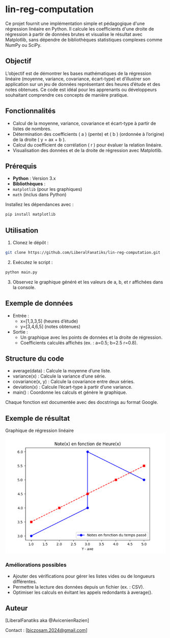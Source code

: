 # lin-reg-computation
Ce projet fournit une implémentation simple et pédagogique d'une régression linéaire en Python. Il calcule les coefficients d'une droite de régression à partir de données brutes et visualise le résultat avec Matplotlib, sans dépendre de bibliothèques statistiques complexes comme NumPy ou SciPy.

## Objectif
L’objectif est de démontrer les bases mathématiques de la régression linéaire (moyenne, variance, covariance, écart-type) et d’illustrer son application sur un jeu de données représentant des heures d’étude et des notes obtenues. Ce code est idéal pour les apprenants ou développeurs souhaitant comprendre ces concepts de manière pratique.

## Fonctionnalités
- Calcul de la moyenne, variance, covariance et écart-type à partir de listes de nombres.
- Détermination des coefficients \( a \) (pente) et \( b \) (ordonnée à l’origine) de la droite \( y = ax + b \).
- Calcul du coefficient de corrélation \( r \) pour évaluer la relation linéaire.
- Visualisation des données et de la droite de régression avec Matplotlib.

## Prérequis
- **Python** : Version 3.x
- **Bibliothèques** :
- `matplotlib` (pour les graphiques)
- `math` (inclus dans Python)

Installez les dépendances avec :
```bash
pip install matplotlib
```

## Utilisation

1. Clonez le dépôt :
```bash
git clone https://github.com/LiberalFanatiks/lin-reg-computation.git
```

2. Exécutez le script :
```bash
python main.py
```

3. Observez le graphique généré et les valeurs de a, b, et r affichées dans la console.


## Exemple de données

- Entrée :
    - x=[1,3,3,5]
        (heures d’étude)
    - y=[3,4,6,5]
        (notes obtenues)
- Sortie :
    - Un graphique avec les points de données et la droite de régression. 
    - Coefficients calculés affichés (ex. : a=0.5; b=2.5 r=0.8).

## Structure du code

- average(data) : Calcule la moyenne d’une liste.
- variance(x) : Calcule la variance d’une série.
- covariance(x, y) : Calcule la covariance entre deux séries.
- deviation(x) : Calcule l’écart-type à partir d’une variance.
- main() : Coordonne les calculs et génère le graphique.

Chaque fonction est documentée avec des docstrings au format Google.

## Exemple de résultat
Graphique de régression linéaire
![Graphique de régression linéaire](https://raw.githubusercontent.com/LiberalFanatiks/lin-reg-computation/refs/heads/main/graphique.png)

### Améliorations possibles

- Ajouter des vérifications pour gérer les listes vides ou de longueurs différentes.
- Permettre la lecture des données depuis un fichier (ex. : CSV).
- Optimiser les calculs en évitant les appels redondants à average().

## Auteur

[LiberalFanatiks aka @AvicenienRazien]

Contact : [biczosam.2024@gmail.com]